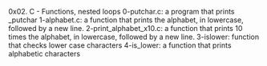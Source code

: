 0x02. C - Functions, nested loops
0-putchar.c: a program that prints _putchar
1-alphabet.c:  a function that prints the alphabet, in lowercase, followed by a new line.
2-print_alphabet_x10.c:  a function that prints 10 times the alphabet, in lowercase, followed by a new line.
3-islower:  function that checks lower case characters
4-is_lower: a function that prints alphabetic characters
